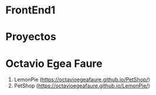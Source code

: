 # FrontEnd1

# Proyectos

# Octavio Egea Faure


1. LemonPie (https://octavioegeafaure.github.io/PetShop/)
2. PetShop (https://octavioegeafaure.github.io/LemonPie/)
